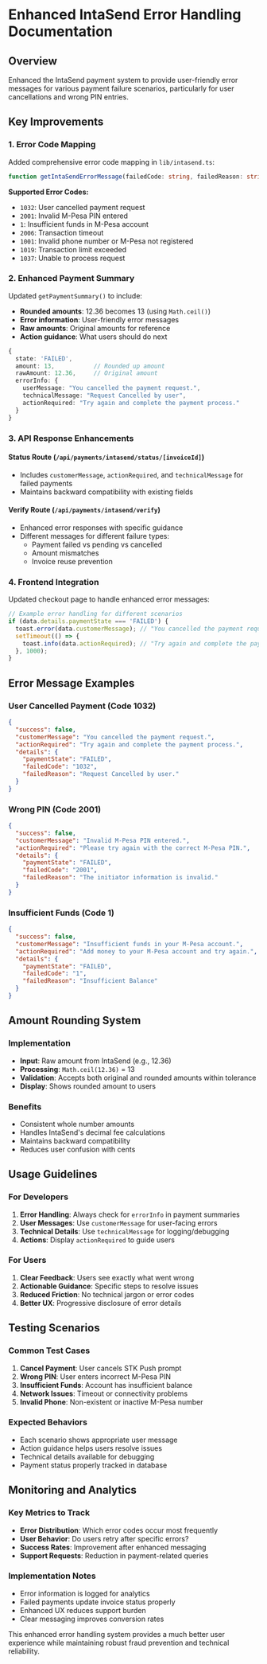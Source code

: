 # Enhanced IntaSend Error Handling Documentation

## Overview

Enhanced the IntaSend payment system to provide user-friendly error messages for various payment failure scenarios, particularly for user cancellations and wrong PIN entries.

## Key Improvements

### 1. Error Code Mapping

Added comprehensive error code mapping in `lib/intasend.ts`:

```typescript
function getIntaSendErrorMessage(failedCode: string, failedReason: string)
```

**Supported Error Codes:**
- `1032`: User cancelled payment request
- `2001`: Invalid M-Pesa PIN entered
- `1`: Insufficient funds in M-Pesa account
- `2006`: Transaction timeout
- `1001`: Invalid phone number or M-Pesa not registered
- `1019`: Transaction limit exceeded
- `1037`: Unable to process request

### 2. Enhanced Payment Summary

Updated `getPaymentSummary()` to include:
- **Rounded amounts**: 12.36 becomes 13 (using `Math.ceil()`)
- **Error information**: User-friendly error messages
- **Raw amounts**: Original amounts for reference
- **Action guidance**: What users should do next

```typescript
{
  state: 'FAILED',
  amount: 13,           // Rounded up amount
  rawAmount: 12.36,     // Original amount
  errorInfo: {
    userMessage: "You cancelled the payment request.",
    technicalMessage: "Request Cancelled by user",
    actionRequired: "Try again and complete the payment process."
  }
}
```

### 3. API Response Enhancements

#### Status Route (`/api/payments/intasend/status/[invoiceId]`)
- Includes `customerMessage`, `actionRequired`, and `technicalMessage` for failed payments
- Maintains backward compatibility with existing fields

#### Verify Route (`/api/payments/intasend/verify`)
- Enhanced error responses with specific guidance
- Different messages for different failure types:
  - Payment failed vs pending vs cancelled
  - Amount mismatches
  - Invoice reuse prevention

### 4. Frontend Integration

Updated checkout page to handle enhanced error messages:

```typescript
// Example error handling for different scenarios
if (data.details.paymentState === 'FAILED') {
  toast.error(data.customerMessage); // "You cancelled the payment request."
  setTimeout(() => {
    toast.info(data.actionRequired); // "Try again and complete the payment process."
  }, 1000);
}
```

## Error Message Examples

### User Cancelled Payment (Code 1032)
```json
{
  "success": false,
  "customerMessage": "You cancelled the payment request.",
  "actionRequired": "Try again and complete the payment process.",
  "details": {
    "paymentState": "FAILED",
    "failedCode": "1032",
    "failedReason": "Request Cancelled by user."
  }
}
```

### Wrong PIN (Code 2001)
```json
{
  "success": false,
  "customerMessage": "Invalid M-Pesa PIN entered.",
  "actionRequired": "Please try again with the correct M-Pesa PIN.",
  "details": {
    "paymentState": "FAILED",
    "failedCode": "2001",
    "failedReason": "The initiator information is invalid."
  }
}
```

### Insufficient Funds (Code 1)
```json
{
  "success": false,
  "customerMessage": "Insufficient funds in your M-Pesa account.",
  "actionRequired": "Add money to your M-Pesa account and try again.",
  "details": {
    "paymentState": "FAILED",
    "failedCode": "1",
    "failedReason": "Insufficient Balance"
  }
}
```

## Amount Rounding System

### Implementation
- **Input**: Raw amount from IntaSend (e.g., 12.36)
- **Processing**: `Math.ceil(12.36)` = 13
- **Validation**: Accepts both original and rounded amounts within tolerance
- **Display**: Shows rounded amount to users

### Benefits
- Consistent whole number amounts
- Handles IntaSend's decimal fee calculations
- Maintains backward compatibility
- Reduces user confusion with cents

## Usage Guidelines

### For Developers
1. **Error Handling**: Always check for `errorInfo` in payment summaries
2. **User Messages**: Use `customerMessage` for user-facing errors
3. **Technical Details**: Use `technicalMessage` for logging/debugging
4. **Actions**: Display `actionRequired` to guide users

### For Users
1. **Clear Feedback**: Users see exactly what went wrong
2. **Actionable Guidance**: Specific steps to resolve issues
3. **Reduced Friction**: No technical jargon or error codes
4. **Better UX**: Progressive disclosure of error details

## Testing Scenarios

### Common Test Cases
1. **Cancel Payment**: User cancels STK Push prompt
2. **Wrong PIN**: User enters incorrect M-Pesa PIN
3. **Insufficient Funds**: Account has insufficient balance
4. **Network Issues**: Timeout or connectivity problems
5. **Invalid Phone**: Non-existent or inactive M-Pesa number

### Expected Behaviors
- Each scenario shows appropriate user message
- Action guidance helps users resolve issues
- Technical details available for debugging
- Payment status properly tracked in database

## Monitoring and Analytics

### Key Metrics to Track
- **Error Distribution**: Which error codes occur most frequently
- **User Behavior**: Do users retry after specific errors?
- **Success Rates**: Improvement after enhanced messaging
- **Support Requests**: Reduction in payment-related queries

### Implementation Notes
- Error information is logged for analytics
- Failed payments update invoice status properly
- Enhanced UX reduces support burden
- Clear messaging improves conversion rates

This enhanced error handling system provides a much better user experience while maintaining robust fraud prevention and technical reliability.